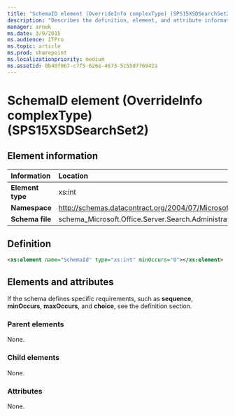 ```yaml
---
title: "SchemaID element (OverrideInfo complexType) (SPS15XSDSearchSet2)"
description: "Describes the definition, element, and attribute information for the SchemaID element (OverrideInfo complexType) (SPS15XSDSearchSet2)."
manager: arnek
ms.date: 3/9/2015
ms.audience: ITPro
ms.topic: article
ms.prod: sharepoint
ms.localizationpriority: medium
ms.assetid: 0b40f067-c7f5-626e-4673-5c55d776942a
---
```


# SchemaID element (OverrideInfo complexType) (SPS15XSDSearchSet2)

 
  
## Element information

| Information | Location |
|:-----|:-----|
|**Element type**|xs:int|
|**Namespace**|http://schemas.datacontract.org/2004/07/Microsoft.Office.Server.Search.Administration|
|**Schema file**|schema_Microsoft.Office.Server.Search.Administration.xsd|
   
## Definition

```XML
<xs:element name="SchemaId" type="xs:int" minOccurs="0"></xs:element>

```

## Elements and attributes

If the schema defines specific requirements, such as **sequence**, **minOccurs**, **maxOccurs**, and **choice**, see the definition section. 
  
### Parent elements

None.
  
### Child elements

None.
  
### Attributes

None.
  


